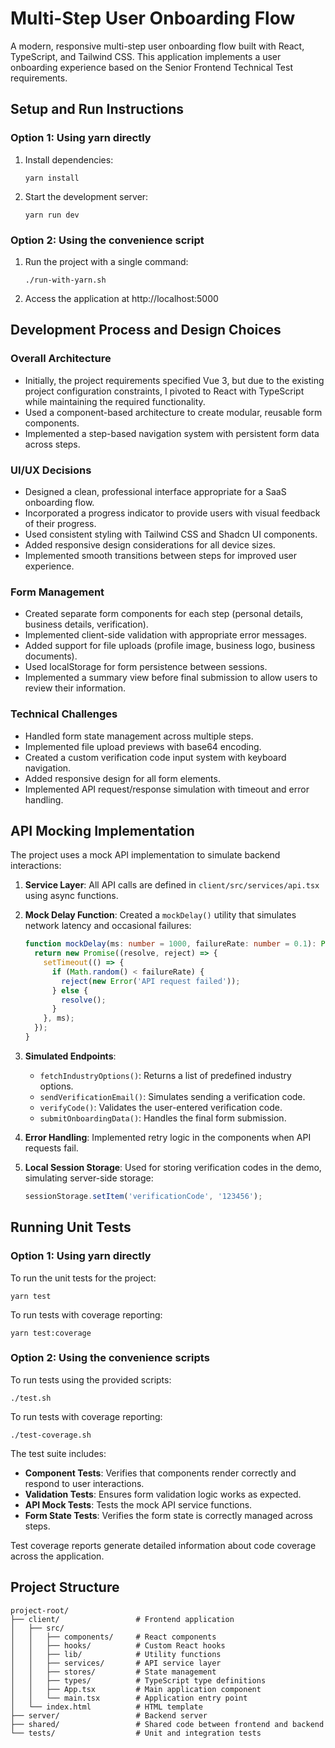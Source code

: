 # Multi-Step User Onboarding Flow

A modern, responsive multi-step user onboarding flow built with React, TypeScript, and Tailwind CSS. This application implements a user onboarding experience based on the Senior Frontend Technical Test requirements.

## Setup and Run Instructions

### Option 1: Using yarn directly
1. Install dependencies:
   ```
   yarn install
   ```

2. Start the development server:
   ```
   yarn run dev
   ```

### Option 2: Using the convenience script
1. Run the project with a single command:
   ```
   ./run-with-yarn.sh
   ```

3. Access the application at http://localhost:5000

## Development Process and Design Choices

### Overall Architecture
- Initially, the project requirements specified Vue 3, but due to the existing project configuration constraints, I pivoted to React with TypeScript while maintaining the required functionality.
- Used a component-based architecture to create modular, reusable form components.
- Implemented a step-based navigation system with persistent form data across steps.

### UI/UX Decisions
- Designed a clean, professional interface appropriate for a SaaS onboarding flow.
- Incorporated a progress indicator to provide users with visual feedback of their progress.
- Used consistent styling with Tailwind CSS and Shadcn UI components.
- Added responsive design considerations for all device sizes.
- Implemented smooth transitions between steps for improved user experience.

### Form Management
- Created separate form components for each step (personal details, business details, verification).
- Implemented client-side validation with appropriate error messages.
- Added support for file uploads (profile image, business logo, business documents).
- Used localStorage for form persistence between sessions.
- Implemented a summary view before final submission to allow users to review their information.

### Technical Challenges
- Handled form state management across multiple steps.
- Implemented file upload previews with base64 encoding.
- Created a custom verification code input system with keyboard navigation.
- Added responsive design for all form elements.
- Implemented API request/response simulation with timeout and error handling.

## API Mocking Implementation

The project uses a mock API implementation to simulate backend interactions:

1. **Service Layer**: All API calls are defined in `client/src/services/api.tsx` using async functions.

2. **Mock Delay Function**: Created a `mockDelay()` utility that simulates network latency and occasional failures:
   ```typescript
   function mockDelay(ms: number = 1000, failureRate: number = 0.1): Promise<void> {
     return new Promise((resolve, reject) => {
       setTimeout(() => {
         if (Math.random() < failureRate) {
           reject(new Error('API request failed'));
         } else {
           resolve();
         }
       }, ms);
     });
   }
   ```

3. **Simulated Endpoints**:
   - `fetchIndustryOptions()`: Returns a list of predefined industry options.
   - `sendVerificationEmail()`: Simulates sending a verification code.
   - `verifyCode()`: Validates the user-entered verification code.
   - `submitOnboardingData()`: Handles the final form submission.

4. **Error Handling**: Implemented retry logic in the components when API requests fail.

5. **Local Session Storage**: Used for storing verification codes in the demo, simulating server-side storage:
   ```typescript
   sessionStorage.setItem('verificationCode', '123456');
   ```

## Running Unit Tests

### Option 1: Using yarn directly
To run the unit tests for the project:

```
yarn test
```

To run tests with coverage reporting:

```
yarn test:coverage
```

### Option 2: Using the convenience scripts
To run tests using the provided scripts:

```
./test.sh
```

To run tests with coverage reporting:

```
./test-coverage.sh
```

The test suite includes:

- **Component Tests**: Verifies that components render correctly and respond to user interactions.
- **Validation Tests**: Ensures form validation logic works as expected.
- **API Mock Tests**: Tests the mock API service functions.
- **Form State Tests**: Verifies the form state is correctly managed across steps.

Test coverage reports generate detailed information about code coverage across the application.

## Project Structure

```
project-root/
├── client/                 # Frontend application
│   ├── src/
│   │   ├── components/     # React components
│   │   ├── hooks/          # Custom React hooks
│   │   ├── lib/            # Utility functions
│   │   ├── services/       # API service layer
│   │   ├── stores/         # State management
│   │   ├── types/          # TypeScript type definitions
│   │   ├── App.tsx         # Main application component
│   │   └── main.tsx        # Application entry point
│   └── index.html          # HTML template
├── server/                 # Backend server
├── shared/                 # Shared code between frontend and backend
└── tests/                  # Unit and integration tests
```